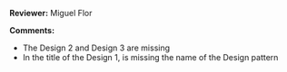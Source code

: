 **Reviewer:** Miguel Flor

**Comments:**

- The Design 2 and Design 3 are missing
- In the title of the Design 1, is missing the name of the Design pattern